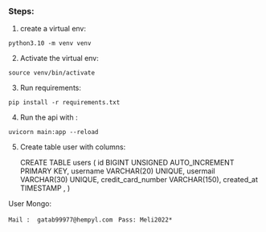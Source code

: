 ### Steps:



1. create a virtual env:

```python3.10 -m venv venv```

2. Activate the virtual env:

```source venv/bin/activate```

3. Run requirements:

```pip install -r requirements.txt```

4. Run the api with :

```uvicorn main:app --reload```

5. Create table user with columns:

    CREATE TABLE users (
        id BIGINT UNSIGNED AUTO_INCREMENT PRIMARY KEY,
        username VARCHAR(20) UNIQUE,
        usermail VARCHAR(30) UNIQUE,
        credit_card_number VARCHAR(150),
        created_at TIMESTAMP ,
    )


User Mongo:

``` Mail :  gatab99977@hempyl.com ```
``` Pass: Meli2022*```
